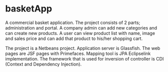 # basketApp
A commercial basket application.
The project consists of 2 parts; administration and portal. A company admin can add new categories and can create new products. A user can
view product list with name, image and sales price and can add that product to his/her shopping cart. 

The project is a Netbeans project. Application server is Glassfish. The web pages are JSF pages with Primefaces. Mapping tool is JPA Eclipselink implementation. The framework that is used for inversion of controller is CDI (Context and Dependency Injection).

